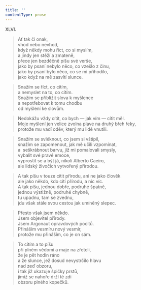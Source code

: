 ```yaml
---
title: ''
contentType: prose
---
```


XLVI.

> Ať tak či onak,  
> vhod nebo nevhod,  
> když někdy mohu říct, co si myslím,  
> a jindy jen stěží a zmateně,  
> přece jen bezděčně píšu své verše,  
> jako by psaní nebylo něco, co vzešlo z činu,  
> jako by psaní bylo něco, co se mi přihodilo,  
> jako když na mě zasvítí slunce.

> Snažím se říct, co cítím,  
> a nemyslet na to, co cítím.  
> Snažím se přiblížit slova k myšlence  
> a nepotřebovat k tomu chodbu  
> od myšlení ke slovům.

> Nedokážu vždy cítit, co bych — jak vím — cítit měl.  
> Moje myšlení jen velice zvolna plave na druhý břeh řeky,  
> protože mu vadí oděv, který mu lidé vnutili.

> Snažím se svléknout, co jsem si vštípil,  
> snažím se zapomenout, jak mě učili vzpomínat,  
> a  seškrábnout barvu, jíž mi pomalovali smysly,  
> vybalit své pravé emoce,  
> vyprostit se a být já, nikoli Alberto Caeiro,  
> ale lidský živočich vytvořený přírodou.

> A tak píšu v touze cítit přírodu, ani ne jako člověk  
> ale jako někdo, kdo cítí přírodu, a nic víc.  
> A tak píšu, jednou dobře, podruhé špatně,  
> jednou výstižně, podruhé chybně,  
> tu upadnu, tam se zvednu,  
> jdu však stále svou cestou jak umíněný slepec.

> Přesto však jsem někdo.  
> Jsem objevitel přírody.  
> Jsem Argonaut opravdových pocitů.  
> Přináším vesmíru nový vesmír,  
> protože mu přináším, co je on sám.

> To cítím a to píšu  
> při plném vědomí a maje na zřeteli,  
> že je pět hodin ráno  
> a že slunce, jež dosud nevystrčilo hlavu  
> nad zeď obzoru,  
> i tak již ukazuje špičky prstů,  
> jimiž se nahoře drží té zdi  
> obzoru plného kopečků.
